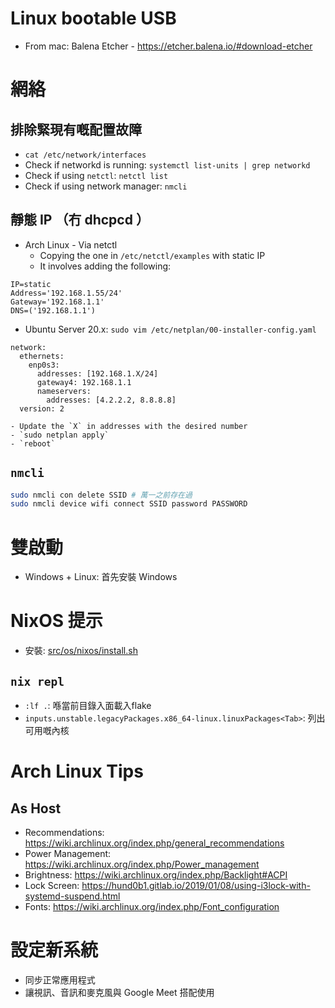 # Linux bootable USB

- From mac: Balena Etcher - https://etcher.balena.io/#download-etcher

# 網絡

## 排除緊現有嘅配置故障

- `cat /etc/network/interfaces`
- Check if networkd is running: `systemctl list-units | grep networkd`
- Check if using `netctl`: `netctl list`
- Check if using network manager: `nmcli`

## 靜態 IP （冇 dhcpcd ）

- Arch Linux - Via netctl
    - Copying the one in `/etc/netctl/examples` with static IP
    - It involves adding the following:
```
IP=static
Address='192.168.1.55/24'
Gateway='192.168.1.1'
DNS=('192.168.1.1')
```
- Ubuntu Server 20.x: `sudo vim /etc/netplan/00-installer-config.yaml`
```
network:
  ethernets:
    enp0s3:
      addresses: [192.168.1.X/24]
      gateway4: 192.168.1.1
      nameservers:
        addresses: [4.2.2.2, 8.8.8.8]
  version: 2
```
    - Update the `X` in addresses with the desired number
    - `sudo netplan apply`
    - `reboot`

## `nmcli`

```sh
sudo nmcli con delete SSID # 萬一之前存在過
sudo nmcli device wifi connect SSID password PASSWORD
```

# 雙啟動

- Windows + Linux: 首先安裝 Windows

# NixOS 提示

- 安裝: [src/os/nixos/install.sh](../src/os/nixos/install.sh)

## `nix repl`

- `:lf .`: 喺當前目錄入面載入flake
- `inputs.unstable.legacyPackages.x86_64-linux.linuxPackages<Tab>`: 列出可用嘅內核

# Arch Linux Tips

## As Host

- Recommendations: https://wiki.archlinux.org/index.php/general_recommendations
- Power Management: https://wiki.archlinux.org/index.php/Power_management
- Brightness: https://wiki.archlinux.org/index.php/Backlight#ACPI
- Lock Screen: https://hund0b1.gitlab.io/2019/01/08/using-i3lock-with-systemd-suspend.html
- Fonts: https://wiki.archlinux.org/index.php/Font_configuration

# 設定新系統

- 同步正常應用程式
- 讓視訊、音訊和麥克風與 Google Meet 搭配使用
